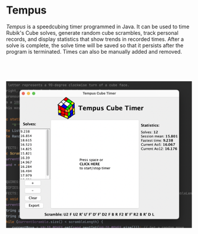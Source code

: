 # Tempus
_Tempus_ is a speedcubing timer programmed in Java. It can be used to time Rubik's Cube solves, generate random cube scrambles, track personal records, and display statistics that show trends in recorded times.
After a solve is complete, the solve time will be saved so that it persists after the program is terminated. Times can also be manually added and removed.

&nbsp;
---
![Screenshot](https://raw.githubusercontent.com/RonSkons/Tempus-Cube-Timer/main/Screenshot.png)
